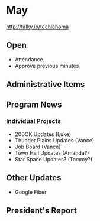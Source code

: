 # May
http://talky.io/techlahoma

## Open
* Attendance
* Approve previous minutes

## Administrative Items


## Program News

### Individual Projects
* 200OK Updates (Luke)
* Thunder Plains Updates (Vance)
* Job Board (Vance)
* Town Hall Updates (Amanda?)
* Star Space Updates? (Tommy?)

## Other Updates
* Google Fiber

## President's Report
